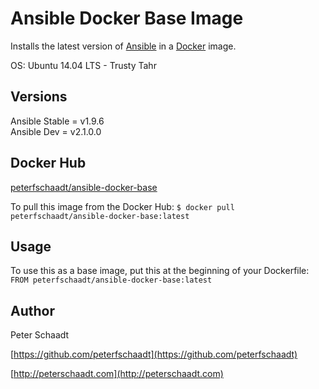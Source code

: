 Ansible Docker Base Image
=============================

Installs the latest version of [Ansible](https://github.com/ansible/ansible) in a [Docker](https://docker.com) image.

OS: Ubuntu 14.04 LTS - Trusty Tahr


Versions
--------

Ansible Stable = v1.9.6  
Ansible Dev = v2.1.0.0


Docker Hub
----------

[peterfschaadt/ansible-docker-base](https://hub.docker.com/r/peterfschaadt/ansible-docker-base)

To pull this image from the Docker Hub:
```$ docker pull peterfschaadt/ansible-docker-base:latest```


Usage
-----

To use this as a base image, put this at the beginning of your Dockerfile:
```FROM peterfschaadt/ansible-docker-base:latest```


Author
------

Peter Schaadt

[https://github.com/peterfschaadt](https://github.com/peterfschaadt)

[http://peterschaadt.com](http://peterschaadt.com)
